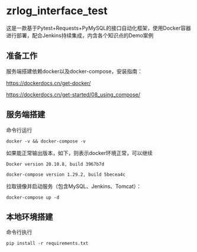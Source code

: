 # zrlog_interface_test
这是一款基于Pytest+Requests+PyMySQL的接口自动化框架，使用Docker容器进行部署，配合Jenkins持续集成，内含各个知识点的Demo案例
## 准备工作
服务端搭建依赖docker以及docker-compose，安装指南：

https://dockerdocs.cn/get-docker/

https://dockerdocs.cn/get-started/08_using_compose/
## 服务端搭建
命令行运行
```
docker -v && docker-compose -v
```
如果能正常输出版本，如下，则表示docker环境正常，可以继续
```
Docker version 20.10.8, build 3967b7d
```
```
docker-compose version 1.29.2, build 5becea4c
```
拉取镜像并启动服务（包含MySQL、Jenkins、Tomcat）：
```angular2html
docker-compose up -d  
```
## 本地环境搭建
命令行执行
```angular2html
pip install -r requirements.txt
```